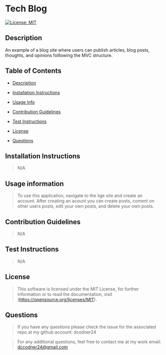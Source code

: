 # Tech Blog 
[![License: MIT](https://img.shields.io/badge/License-MIT-yellow.svg)](https://opensource.org/licenses/MIT)
 
## Description  
<a name="descrip"></a>
An example of a blog site where users can publish articles, blog posts, thoughts, and opinions folllowing the MVC structure. 
 
## Table of Contents 
- [Description](#description)

- [Installation Instructions](#instructions) 

- [Usage Info](#usage) 

- [Contribution Guidelines](#contributions) 

- [Test Instructions](#tests) 

- [License](#license) 

- [Questions](#questions) 

 
## Installation Instructions 
<a name="instr"></a> 
 
>N/A 
 
## Usage information 
<a name="usage"></a>  
 
>To use this application, navigate to the lige site and create an account. After creating an acount you can create posts, coment on other users posts, edit your own posts, and delete your own posts. 
 
## Contribution Guidelines 
<a name="contribution"></a>  
 
>N/A 
 
## Test Instructions 
<a name="testing"></a>  
 
>N/A 
 
## License 
<a name="licence"></a>  
>This software is licensed under the MIT License, for further information or to read the documentation, visit (https://opensource.org/licenses/MIT). 
 
## Questions 
<a name="questions"></a> 

>If you have any questions please check the issue for the associated repo at my github account: dcodner24 

>For any additional questions, feel free to contact me at my work email: dccodner24@gmail.com